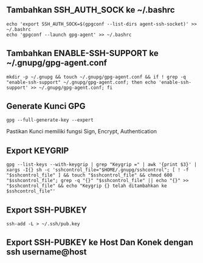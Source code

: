 ## Tambahkan SSH_AUTH_SOCK ke ~/.bashrc
    echo 'export SSH_AUTH_SOCK=$(gpgconf --list-dirs agent-ssh-socket)' >> ~/.bashrc
    echo 'gpgconf --launch gpg-agent' >> ~/.bashrc


## Tambahkan ENABLE-SSH-SUPPORT ke ~/.gnupg/gpg-agent.conf
    mkdir -p ~/.gnupg && touch ~/.gnupg/gpg-agent.conf && if ! grep -q "enable-ssh-support" ~/.gnupg/gpg-agent.conf; then echo 'enable-ssh-support' >> ~/.gnupg/gpg-agent.conf; fi


## Generate Kunci GPG
    gpg --full-generate-key --expert

Pastikan Kunci memiliki fungsi Sign, Encrypt, Authentication


## Export KEYGRIP
    gpg --list-keys --with-keygrip | grep "Keygrip =" | awk '{print $3}' | xargs -I{} sh -c 'sshcontrol_file="$HOME/.gnupg/sshcontrol"; [ ! -f "$sshcontrol_file" ] && touch "$sshcontrol_file" && chmod 600 "$sshcontrol_file"; grep -q "{}" "$sshcontrol_file" || echo "{}" >> "$sshcontrol_file" && echo "Keygrip {} telah ditambahkan ke $sshcontrol_file"'

## Export SSH-PUBKEY
    ssh-add -L > ~/.ssh/pub.key


## Export SSH-PUBKEY ke Host Dan Konek dengan ssh username@host
